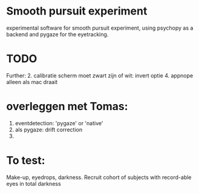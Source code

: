 # Smooth pursuit experiment
experimental software for smooth pursuit experiment, using psychopy as a backend and pygaze for the eyetracking.

# TODO

Further:
2. calibratie scherm moet zwart zijn of wit: invert optie
4. appnope alleen als mac draait

# overleggen met Tomas:
1. eventdetection: 'pygaze' or 'native'
2.  als pygaze: drift correction
2.
 
# To test:
Make-up, eyedrops, darkness. 
Recruit cohort of subjects with record-able eyes in total darkness

